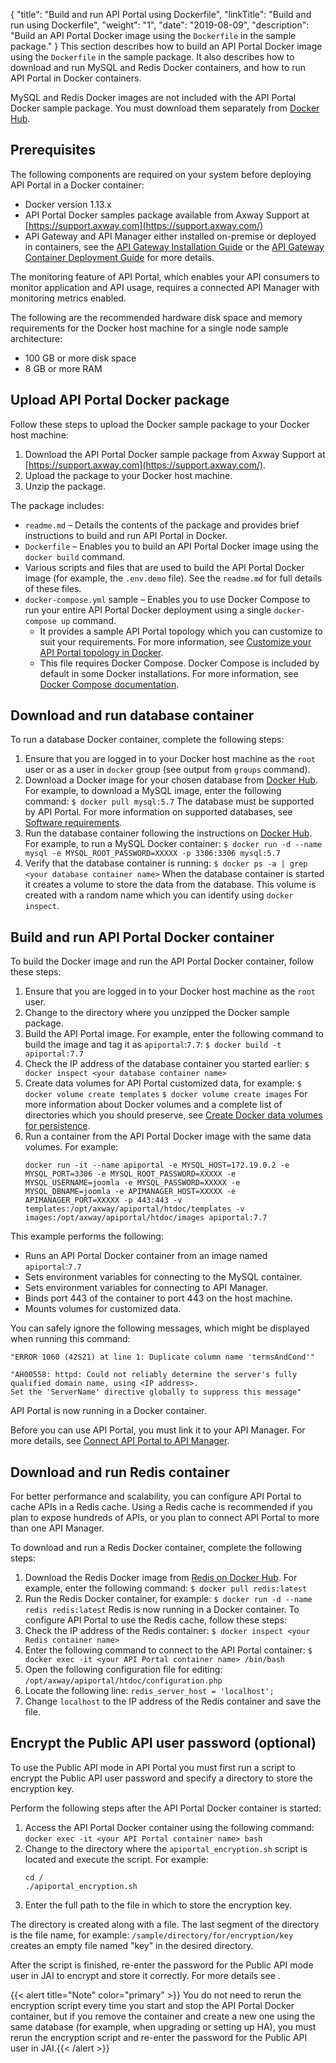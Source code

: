 {
"title": "Build and run API Portal using Dockerfile",
  "linkTitle": "Build and run using Dockerfile",
  "weight": "1",
  "date": "2019-08-09",
  "description": "Build an API Portal Docker image using the `Dockerfile` in the sample package."
}
This section describes how to build an API Portal Docker image using the `Dockerfile` in the sample package. It also describes how to download and run MySQL and Redis Docker containers, and how to run API Portal in Docker containers.

MySQL and Redis Docker images are not included with the API Portal Docker sample package. You must download them separately from [Docker Hub](https://hub.docker.com/).

## Prerequisites

The following components are required on your system before deploying API Portal in a Docker container:

* Docker version 1.13.x
* API Portal Docker samples package available from Axway Support at [https://support.axway.com](https://support.axway.com/)
* API Gateway and API Manager either installed on-premise or deployed in containers, see the [API Gateway Installation Guide](/docs/apim_installation/apigtw_install/) or the [API Gateway Container Deployment Guide](/docs/apim_installation/apigw_containers/) for more details.

The monitoring feature of API Portal, which enables your API consumers to monitor application and API usage, requires a connected API Manager with monitoring metrics enabled.

The following are the recommended hardware disk space and memory requirements for the Docker host machine for a single node sample architecture:

* 100 GB or more disk space
* 8 GB or more RAM

## Upload API Portal Docker package

Follow these steps to upload the Docker sample package to your Docker host machine:

1. Download the API Portal Docker sample package from Axway Support at [https://support.axway.com](https://support.axway.com/).
2. Upload the package to your Docker host machine.
3. Unzip the package.

The package includes:

* `readme.md` – Details the contents of the package and provides brief instructions to build and run API Portal in Docker.
* `Dockerfile` – Enables you to build an API Portal Docker image using the `docker build` command.
* Various scripts and files that are used to build the API Portal Docker image (for example, the `.env.demo` file). See the `readme.md` for full details of these files.
* `docker-compose.yml` sample – Enables you to use Docker Compose to run your entire API Portal Docker deployment using a single `docker-compose up` command.
  * It provides a sample API Portal topology which you can customize to suit your requirements. For more information, see [Customize your API Portal topology in Docker](/docs/apim_installation/apiportal_docker/docker_config/).
  * This file requires Docker Compose. Docker Compose is included by default in some Docker installations. For more information, see [Docker Compose documentation](https://docs.docker.com/compose/).

## Download and run database container

To run a database Docker container, complete the following steps:

1. Ensure that you are logged in to your Docker host machine as the `root` user or as a user in `docker` group (see output from `groups` command).
2. Download a Docker image for your chosen database from [Docker Hub](https://hub.docker.com/). For example, to download a MySQL image, enter the following command:
   `$ docker pull mysql:5.7`
   The database must be supported by API Portal. For more information on supported databases, see [Software requirements](/docs/apim_installation/apiportal_install/install_software_prereqs/).
3. Run the database container following the instructions on [Docker Hub](https://hub.docker.com/). For example, to run a MySQL Docker container:
   `$ docker run -d --name mysql -e MYSQL_ROOT_PASSWORD=XXXXX -p 3306:3306 mysql:5.7`
4. Verify that the database container is running:
   `$ docker ps -a | grep <your database container name>`
   When the database container is started it creates a volume to store the data from the database. This volume is created with a random name which you can identify using `docker inspect`.

## Build and run API Portal Docker container

To build the Docker image and run the API Portal Docker container, follow these steps:

1. Ensure that you are logged in to your Docker host machine as the `root` user.
2. Change to the directory where you unzipped the Docker sample package.
3. Build the API Portal image. For example, enter the following command to build the image and tag it as `apiportal`:`7.7`:
   `$ docker build -t apiportal:7.7`
4. Check the IP address of the database container you started earlier:
   `$ docker inspect <your database container name>`
5. Create data volumes for API Portal customized data, for example:
   `$ docker volume create templates`
   `$ docker volume create images`
   For more information about Docker volumes and a complete list of directories which you should preserve, see [Create Docker data volumes for persistence](/docs/apim_installation/apiportal_docker/docker_config/).
6. Run a container from the API Portal Docker image with the same data volumes. For example:
   ```
   docker run -it --name apiportal -e MYSQL_HOST=172.19.0.2 -e MYSQL_PORT=3306 -e MYSQL_ROOT_PASSWORD=XXXXX -e MYSQL_USERNAME=joomla -e MYSQL_PASSWORD=XXXXX -e MYSQL_DBNAME=joomla -e APIMANAGER_HOST=XXXXX -e APIMANAGER_PORT=XXXXX -p 443:443 -v templates:/opt/axway/apiportal/htdoc/templates -v images:/opt/axway/apiportal/htdoc/images apiportal:7.7
   ```

This example performs the following:

* Runs an API Portal Docker container from an image named `apiportal`:`7.7`
* Sets environment variables for connecting to the MySQL container.
* Sets environment variables for connecting to API Manager.
* Binds port 443 of the container to port 443 on the host machine.
* Mounts volumes for customized data.

You can safely ignore the following messages, which might be displayed when running this command:

```
"ERROR 1060 (42S21) at line 1: Duplicate column name 'termsAndCond'"

"AH00558: httpd: Could not reliably determine the server's fully qualified domain name, using <IP address>.
Set the 'ServerName' directive globally to suppress this message"
```

API Portal is now running in a Docker container.

Before you can use API Portal, you must link it to your API Manager. For more details, see [Connect API Portal to API Manager](/docs/apim_installation/apiportal_install/connect_to_apimgr/).

## Download and run Redis container

For better performance and scalability, you can configure API Portal to cache APIs in a Redis cache. Using a Redis cache is recommended if you plan to expose hundreds of APIs, or you plan to connect API Portal to more than one API Manager.

To download and run a Redis Docker container, complete the following steps:

1. Download the Redis Docker image from [Redis on Docker Hub](https://hub.docker.com/_/redis/). For example, enter the following command:
   `$ docker pull redis:latest`
2. Run the Redis Docker container, for example:
   `$ docker run -d --name redis redis:latest`
   Redis is now running in a Docker container. To configure API Portal to use the Redis cache, follow these steps:
3. Check the IP address of the Redis container:
   `$ docker inspect <your Redis container name>`
4. Enter the following command to connect to the API Portal container:
   `$ docker exec -it <your API Portal container name> /bin/bash`
5. Open the following configuration file for editing:
   `/opt/axway/apiportal/htdoc/configuration.php`
6. Locate the following line:
   `redis_server_host = 'localhost';`
7. Change `localhost` to the IP address of the Redis container and save the file.

## Encrypt the Public API user password (optional)

To use the Public API mode in API Portal you must first run a script to encrypt the Public API user password and specify a directory to store the encryption key.

Perform the following steps after the API Portal Docker container is started:

1. Access the API Portal Docker container using the following command:
   `docker exec -it <your API Portal container name> bash`
2. Change to the directory where the `apiportal_encryption.sh` script is located and execute the script. For example:
   ```
   cd /
   ./apiportal_encryption.sh
   ```
3. Enter the full path to the file in which to store the encryption key.

The directory is created along with a file. The last segment of the directory is the file name, for example: `/sample/directory/for/encryption/key` creates an empty file named "key" in the desired directory.

After the script is finished, re-enter the password for the Public API mode user in JAI to encrypt and store it correctly. For more details see .

{{< alert title="Note" color="primary" >}} You do not need to rerun the encryption script every time you start and stop the API Portal Docker container, but if you remove the container and create a new one using the same database (for example, when upgrading or setting up HA), you must rerun the encryption script and re-enter the password for the Public API user in JAI.{{< /alert >}}
